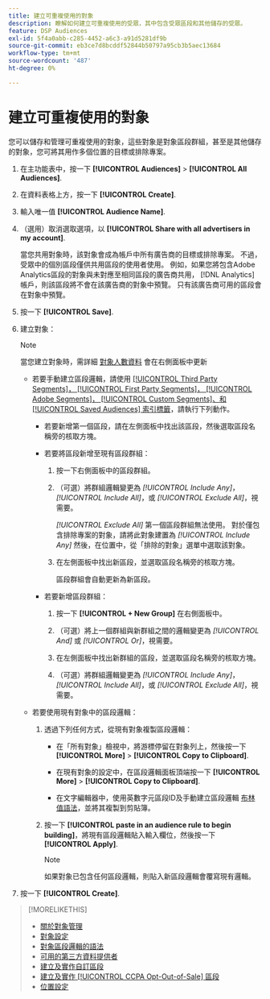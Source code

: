 ```yaml
---
title: 建立可重複使用的對象
description: 瞭解如何建立可重複使用的受眾，其中包含受眾區段和其他儲存的受眾。
feature: DSP Audiences
exl-id: 5f4a0abb-c285-4452-a6c3-a91d5281df9b
source-git-commit: eb3ce7d8bcddf52844b50797a95cb3b5aec13684
workflow-type: tm+mt
source-wordcount: '487'
ht-degree: 0%

---
```


# 建立可重複使用的對象

<!-- "Saved audience" is used in UI (where?), but "saved" is a state, not a type. "Reusable audience" sounds better in a description. "Audience template" isn't right, either, since it implies you can edit it on the fly to create a new, different audience. Some other term? -->

您可以儲存和管理可重複使用的對象，這些對象是對象區段群組，甚至是其他儲存的對象，您可將其用作多個位置的目標或排除專案。

1. 在主功能表中，按一下 **[!UICONTROL Audiences]** > **[!UICONTROL All Audiences]**.

1. 在資料表格上方，按一下 **[!UICONTROL Create]**.

1. 輸入唯一值 **[!UICONTROL Audience Name]**.

1. （選用）取消選取選項，以 **[!UICONTROL Share with all advertisers in my account]**.

   當您共用對象時，該對象會成為帳戶中所有廣告商的目標或排除專案。 不過，受眾中的個別區段僅供共用區段的使用者使用。 例如，如果您將包含Adobe Analytics區段的對象與未對應至相同區段的廣告商共用， [!DNL Analytics] 帳戶，則該區段將不會在該廣告商的對象中預覽。 只有該廣告商可用的區段會在對象中預覽。

1. 按一下 **[!UICONTROL Save]**.

1. 建立對象：

   >[!NOTE]
   >
   >當您建立對象時，需詳細 [對象人數資料](audience-about.md) 會在右側面板中更新

   * 若要手動建立區段邏輯，請使用 [[!UICONTROL Third Party Segments]， [!UICONTROL First Party Segments]， [!UICONTROL Adobe Segments]， [!UICONTROL Custom Segments]、和 [!UICONTROL Saved Audiences] 索引標籤](audience-settings.md)，請執行下列動作。

      * 若要新增第一個區段，請在左側面板中找出該區段，然後選取區段名稱旁的核取方塊。

      * 若要將區段新增至現有區段群組：

         1. 按一下右側面板中的區段群組。

         1. （可選）將群組邏輯變更為 *[!UICONTROL Include Any]*， *[!UICONTROL Include All]*，或 *[!UICONTROL Exclude All]*，視需要。

            *[!UICONTROL Exclude All]* 第一個區段群組無法使用。 對於僅包含排除專案的對象，請將此對象建置為 *[!UICONTROL Include Any]* 然後，在位置中，從「排除的對象」選單中選取該對象。

         1. 在左側面板中找出新區段，並選取區段名稱旁的核取方塊。

            區段群組會自動更新為新區段。

      * 若要新增區段群組：

         1. 按一下 **[!UICONTROL + New Group]** 在右側面板中。

         1. （可選）將上一個群組與新群組之間的邏輯變更為 *[!UICONTROL And]* 或 *[!UICONTROL Or]*，視需要。

         1. 在左側面板中找出新群組的區段，並選取區段名稱旁的核取方塊。

         1. （可選）將群組邏輯變更為 *[!UICONTROL Include Any]*， *[!UICONTROL Include All]*，或 *[!UICONTROL Exclude All]*，視需要。

   * 若要使用現有對象中的區段邏輯：

      1. 透過下列任何方式，從現有對象複製區段邏輯：

         * 在「所有對象」檢視中，將游標停留在對象列上，然後按一下 **[!UICONTROL More]** > **[!UICONTROL Copy to Clipboard]**.

         * 在現有對象的設定中，在區段邏輯面板頂端按一下 **[!UICONTROL More]** > **[!UICONTROL Copy to Clipboard]**.

         * 在文字編輯器中，使用英數字元區段ID及手動建立區段邏輯 [布林值語法](audience-segment-logic-syntax.md)，並將其複製到剪貼簿。

      1. 按一下 **[!UICONTROL paste in an audience rule to begin building]**，將現有區段邏輯貼入輸入欄位，然後按一下 **[!UICONTROL Apply]**.

         >[!NOTE]
         >
         >如果對象已包含任何區段邏輯，則貼入新區段邏輯會覆寫現有邏輯。

1. 按一下 **[!UICONTROL Create]**.

>[!MORELIKETHIS]
>
>* [關於對象管理](audience-about.md)
>* [對象設定](audience-settings.md)
>* [對象區段邏輯的語法](audience-segment-logic-syntax.md)
>* [可用的第三方資料提供者](third-party-data-providers.md)
>* [建立及實作自訂區段](custom-segment-create.md)
>* [建立及實作 [!UICONTROL CCPA Opt-Out-of-Sale] 區段](ccpa-opt-out-segment-create.md)
>* [位置設定](/help/dsp/campaign-management/placements/placement-settings.md)
